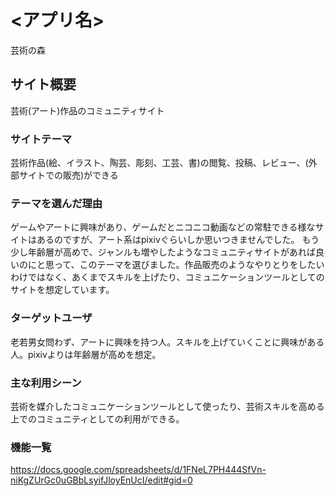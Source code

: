 # <アプリ名>
芸術の森

## サイト概要
芸術(アート)作品のコミュニティサイト

### サイトテーマ
芸術作品(絵、イラスト、陶芸、彫刻、工芸、書)の閲覧、投稿、レビュー、(外部サイトでの販売)ができる

### テーマを選んだ理由
ゲームやアートに興味があり、ゲームだとニコニコ動画などの常駐できる様なサイトはあるのですが、アート系はpixivぐらいしか思いつきませんでした。
もう少し年齢層が高めで、ジャンルも増やしたようなコミュニティサイトがあれば良いのにと思って、このテーマを選びました。作品販売のようなやりとりをしたいわけではなく、あくまでスキルを上げたり、コミュニケーションツールとしてのサイトを想定しています。

### ターゲットユーザ
老若男女問わず、アートに興味を持つ人。スキルを上げていくことに興味がある人。pixivよりは年齢層が高めを想定。

### 主な利用シーン
芸術を媒介したコミュニケーションツールとして使ったり、芸術スキルを高める上でのコミュニティとしての利用ができる。

### 機能一覧
https://docs.google.com/spreadsheets/d/1FNeL7PH444SfVn-niKgZUrGc0uGBbLsyifJloyEnUcI/edit#gid=0
